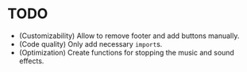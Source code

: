 # TODO

- (Customizability) Allow to remove footer and add buttons manually.
- (Code quality) Only add necessary `import`s.
- (Optimization) Create functions for stopping the music and sound effects.
